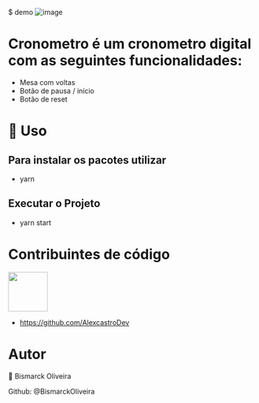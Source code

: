 $ demo
![image](https://user-images.githubusercontent.com/68343542/116167274-47a2dd00-a6d6-11eb-9ae4-f232f650f0ef.png)


# Cronometro é um cronometro digital com as seguintes funcionalidades: 

- Mesa com voltas
- Botão de pausa / início
- Botão de reset



# 🚀 Uso 

## Para instalar os pacotes utilizar 
 - yarn 

## Executar o Projeto 
- yarn start

# Contribuintes de código


<img src="https://avatars.githubusercontent.com/u/10711649?v=4" width="80">

- https://github.com/AlexcastroDev

# Autor
👤 Bismarck Oliveira

Github: @BismarckOliveira
